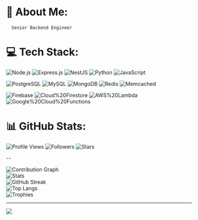 # 💫 About Me:
      Senior Backend Engineer


# 💻 Tech Stack:
![Node.js](https://img.shields.io/badge/Node.js-339933?style=for-the-badge&logo=node.js&logoColor=white)
![Express.js](https://img.shields.io/badge/Express.js-000000?style=for-the-badge&logo=express&logoColor=white)
![NestJS](https://img.shields.io/badge/Nest.js-E0234E?style=for-the-badge&logo=nestjs&logoColor=white)
![Python](https://img.shields.io/badge/Python-3776AB?style=for-the-badge&logo=python&logoColor=white)
![JavaScript](https://img.shields.io/badge/JavaScript-323330?style=for-the-badge&logo=javascript&logoColor=F7DF1E)

![PostgreSQL](https://img.shields.io/badge/PostgreSQL-336791?style=for-the-badge&logo=postgresql&logoColor=white)
![MySQL](https://img.shields.io/badge/MySQL-4479A1?style=for-the-badge&logo=mysql&logoColor=white)
![MongoDB](https://img.shields.io/badge/MongoDB-47A248?style=for-the-badge&logo=mongodb&logoColor=white)
![Redis](https://img.shields.io/badge/Redis-DC382D?style=for-the-badge&logo=redis&logoColor=white)
![Memcached](https://img.shields.io/badge/Memcached-2D9C3C?style=for-the-badge&logo=memcached&logoColor=white)

![Firebase](https://img.shields.io/badge/Firebase-039BE5?style=for-the-badge&logo=firebase&logoColor=white)
![Cloud%20Firestore](https://img.shields.io/badge/Cloud%20Firestore-FFCA28?style=for-the-badge&logo=firebase&logoColor=black)
![AWS%20Lambda](https://img.shields.io/badge/AWS%20Lambda-FF9900?style=for-the-badge&logo=aws-lambda&logoColor=black)
![Google%20Cloud%20Functions](https://img.shields.io/badge/Google%20Cloud%20Functions-4285F4?style=for-the-badge&logo=google-cloud&logoColor=white)

# 📊 GitHub Stats:
![Profile Views](https://komarev.com/ghpvc/?username=shaheer334&style=flat&color=blue&label=Profile%20views&v=1)
![Followers](https://img.shields.io/github/followers/shaheer334?label=Followers&style=flat&v=1)
![Stars](https://img.shields.io/github/stars/shaheer334?label=Total%20Stars&style=flat&v=1)</br>

--

![Contribution Graph](https://github-readme-activity-graph.vercel.app/graph?username=shaheer334&theme=github-compact&hide_border=true&v=1)</br>
![Stats](https://github-readme-stats-seven-inky-61.vercel.app/api?username=shaheer334&show_icons=true&theme=dark&include_all_commits=true&count_private=true&v=2)<br/>
![GitHub Streak](https://streak-stats.demolab.com?user=shaheer334&theme=dark)<br/>
![Top Langs](https://github-readme-stats-seven-inky-61.vercel.app/api/top-langs/?username=shaheer334&layout=compact&theme=dark&v=2)</br>
![Trophies](https://github-profile-trophy.vercel.app/?username=shaheer334&theme=darkhub&no-frame=true&no-bg=true&margin-w=5&v=1)


---
[![](https://visitcount.itsvg.in/api?id=amelulmulk&icon=0&color=0)](https://visitcount.itsvg.in)

